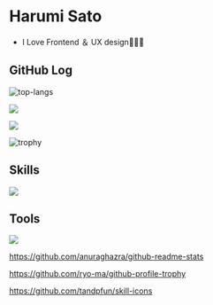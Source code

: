 

# Harumi Sato

- I Love Frontend ＆ UX design🧑🏻‍💻




## GitHub Log
![top-langs](https://github-readme-stats.vercel.app/api/top-langs?username=flatsato&show_icons=true&locale=en&layout=compact&theme=github_dark) 

![](https://github-readme-streak-stats.herokuapp.com/?user=flatsato&theme=github_dark) 

![](https://github-readme-stats.vercel.app/api?username=flatsato&show_icons=true&theme=github_dark)

![trophy](https://github-profile-trophy.vercel.app/?username=flatsato&theme=onestar&column=8)

## Skills
![](https://skillicons.dev/icons?i=html,htmx,css,js,jquery,sass,pug,tailwind,astro,bootstrap,wordpress&theme=dark)

## Tools
![](https://skillicons.dev/icons?i=figma,github,codepen,devto,discord,phpstorm&theme=dark)

https://github.com/anuraghazra/github-readme-stats

https://github.com/ryo-ma/github-profile-trophy

https://github.com/tandpfun/skill-icons
